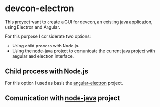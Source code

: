 # devcon-electron
This proyect want to create a GUI for devcon, an existing java application, using Electron and Angular.

For this purpose I considerate two options:
- Using child process with Node.js.
- Using the [node-java](https://github.com/joeferner/node-java) project to comunicate the current java project with angular and electron interface.

## Child process with Node.js
For this option I used as basis the [angular-electron](https://github.com/maximegris/angular-electron) project.

## Comunication with [node-java](https://github.com/joeferner/node-java) project
